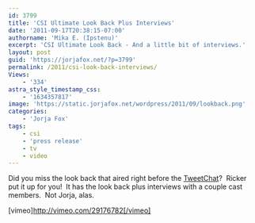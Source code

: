 ```yaml
---
id: 3799
title: 'CSI Ultimate Look Back Plus Interviews'
date: '2011-09-17T20:38:15-07:00'
authorname: 'Mika E. (Ipstenu)'
excerpt: 'CSI Ultimate Look Back - And a little bit of interviews.'
layout: post
guid: 'https://jorjafox.net/?p=3799'
permalink: /2011/csi-look-back-interviews/
Views:
    - '334'
astra_style_timestamp_css:
    - '1634357817'
image: 'https://static.jorjafox.net/wordpress/2011/09/lookback.png'
categories:
    - 'Jorja Fox'
tags:
    - csi
    - 'press release'
    - tv
    - video
---
```


Did you miss the look back that aired right before the <a href="https://jorjafox.net/2011/tweetcap-of-the-live-csi-chat/">TweetChat</a>?  Ricker put it up for you!  It has the look back plus interviews with a couple cast members.  Not Jorja, alas.

[vimeo]http://vimeo.com/29176782[/vimeo]
